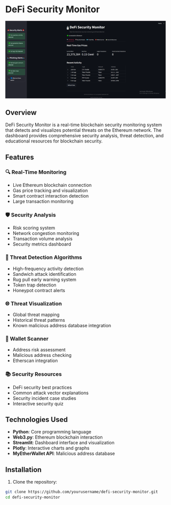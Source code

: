 # DeFi Security Monitor

![DeFi Security Monitor Dashboard](defi-dashboard.png)

## Overview

DeFi Security Monitor is a real-time blockchain security monitoring system that detects and visualizes potential threats on the Ethereum network. The dashboard provides comprehensive security analysis, threat detection, and educational resources for blockchain security.

## Features

### 🔍 Real-Time Monitoring
- Live Ethereum blockchain connection
- Gas price tracking and visualization
- Smart contract interaction detection
- Large transaction monitoring

### 🛡️ Security Analysis
- Risk scoring system
- Network congestion monitoring
- Transaction volume analysis
- Security metrics dashboard

### 🚨 Threat Detection Algorithms
- High-frequency activity detection
- Sandwich attack identification
- Rug pull early warning system
- Token trap detection
- Honeypot contract alerts

### 🌐 Threat Visualization
- Global threat mapping
- Historical threat patterns
- Known malicious address database integration

### 👛 Wallet Scanner
- Address risk assessment
- Malicious address checking
- Etherscan integration

### 📚 Security Resources
- DeFi security best practices
- Common attack vector explanations
- Security incident case studies
- Interactive security quiz

## Technologies Used

- **Python**: Core programming language
- **Web3.py**: Ethereum blockchain interaction
- **Streamlit**: Dashboard interface and visualization
- **Plotly**: Interactive charts and graphs
- **MyEtherWallet API**: Malicious address database

## Installation

1. Clone the repository:
```bash
git clone https://github.com/yourusername/defi-security-monitor.git
cd defi-security-monitor
